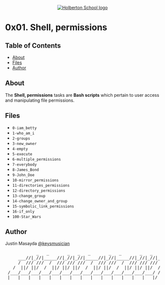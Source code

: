 <p align="center">
  <a href=#>
    <img src="https://intranet.hbtn.io/assets/holberton-logo-full-black-157ccfa3d2134776c1e3f78c0fe682968e8848b64fcacc6187976044f75f35a8.png" alt="Holberton School logo">
  </a>
</p>

# 0x01. Shell, permissions

## Table of Contents
* [About](#about)
* [Files](#files)
* [Author](#author)

## About
The **Shell, permissions** tasks are **Bash scripts** which pertain to user access and manipulating file permissions.

## Files
* `0-iam_betty`
* `1-who_am_i`
* `2-groups`
* `3-new_owner`
* `4-empty`
* `5-execute`
* `6-multiple_permissions`
* `7-everybody`
* `8-James_Bond`
* `9-John_Doe`
* `10-mirror_permissions`
* `11-directories_permissions`
* `12-directory_permissions`
* `13-change_group`
* `14-change_owner_and_group`
* `15-symbolic_link_permissions`
* `16-if_only`
* `100-Star_Wars`

## Author
Justin Masayda [@keysmusician](https://github.com/keysmusician)
<pre align="center">
            _   _       _   _   _       _   _       _   _   _      
     ___//|_//|_____//|_//|_//|_____//|_//|_____//|_//|_//|___
     /  /// ///  /  /// /// ///  /  /// ///  /  /// /// ///  / |
   /  ||/ ||/  /  ||/ ||/ ||/  /  ||/ ||/  /  ||/ ||/ ||/  / /
 /___/___/___/___/___/___/___/___/___/___/___/___/___/___/ /
|___|___|___|___|___|___|___|___|___|___|___|___|___|___|/
</pre>
<p><span style="font-family: 'Lucida Console'; line-height: 14px; font-size: 14px; display: inline-block;">&nbsp;</span></p>
